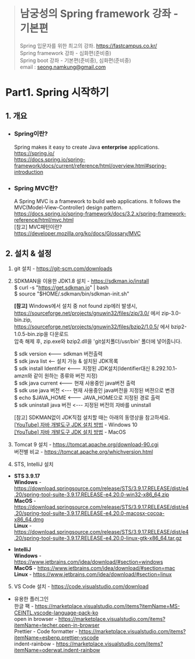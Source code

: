 > # 남궁성의 Spring framework 강좌 - 기본편
> Spring 입문자를 위한 최고의 강좌.  https://fastcampus.co.kr/                
> Spring framework 강좌 - 심화편(준비중)  
> Spring boot 강좌 - 기본편(준비중), 심화편(준비중)  
> email : seong.namkung@gmail.com    


# Part1. Spring 시작하기
## 1. 개요    
  - ### Spring이란?  
    Spring makes it easy to create Java **enterprise** applications.  
    https://spring.io/  
    https://docs.spring.io/spring-framework/docs/current/reference/html/overview.html#spring-introduction  
  - ### Spring MVC란?  
    A Spring MVC is a framework to build web applications. It follows the MVC(Model-View-Controller) design pattern.
    https://docs.spring.io/spring-framework/docs/3.2.x/spring-framework-reference/html/mvc.html  
    [참고] MVC패턴이란? https://developer.mozilla.org/ko/docs/Glossary/MVC  


## 2. 설치 & 설정  

1. git 설치 - https://git-scm.com/downloads 
2. SDKMAN을 이용한 JDK1.8 설치 - https://sdkman.io/install  
      $ curl -s "https://get.sdkman.io" | bash  
      $ source "$HOME/.sdkman/bin/sdkman-init.sh" 

   **[참고]** Windows에서 설치 중 not found zip에러 발생시, 
        https://sourceforge.net/projects/gnuwin32/files/zip/3.0/ 에서 zip-3.0-bin.zip,    
        https://sourceforge.net/projects/gnuwin32/files/bzip2/1.0.5/ 에서 bzip2-1.0.5-bin.zip을 다운로드  
        압축 해제 후, zip.exe와 bzip2.dll을 'git설치폴더/usr/bin' 폴더에 넣어줍니다.  
  
    $ sdk version  <--- sdkman 버전출력  
    $ sdk java list  <-- 설치 가능 & 설치된 JDK목록  
    $ sdk install Identifier <--- 지정된 JDK설치(Identifier대신 8.292.10.1-amzn와 같이 원하는 종류와 버전 지정)  
    $ sdk java current <--- 현재 사용중인 java버전 출력  
    $ sdk use java 버전 <--- 현재 사용중인 java버전을 지정된 버젼으로 변경  
    $ echo $JAVA_HOME <--- JAVA_HOME으로 지정된 경로 출력  
    $ sdk uninstall java 버전  <--- 지정된 버전의 자바를 uninstall  

  
    [참고] SDKMAN없이 JDK직접 설치할 때는 아래의 동영상을 참고하세요.  
            [\[YouTube\] 자바 개발도구 JDK 설치 방법](https://youtu.be/Q1AGokud_x4) - Windows 10   
            [\[YouTube\] 자바 개발도구 JDK 설치 방법](https://youtu.be/Q1AGokud_x4) - MacOS

3. Tomcat 9 설치 - https://tomcat.apache.org/download-90.cgi  
  버전별 비교    - https://tomcat.apache.org/whichversion.html
  
4. STS, IntelliJ 설치   
- **STS 3.9.17**  
**Windows** - https://download.springsource.com/release/STS/3.9.17.RELEASE/dist/e4.20/spring-tool-suite-3.9.17.RELEASE-e4.20.0-win32-x86_64.zip  
**MacOS** - https://download.springsource.com/release/STS/3.9.17.RELEASE/dist/e4.20/spring-tool-suite-3.9.17.RELEASE-e4.20.0-macosx-cocoa-x86_64.dmg  
**Linux** - https://download.springsource.com/release/STS/3.9.17.RELEASE/dist/e4.20/spring-tool-suite-3.9.17.RELEASE-e4.20.0-linux-gtk-x86_64.tar.gz  

- **IntelliJ**   
**Windows** - https://www.jetbrains.com/idea/download/#section=windows  
**MacOS** - https://www.jetbrains.com/idea/download/#section=mac  
**Linux** - https://www.jetbrains.com/idea/download/#section=linux  


5. VS Code 설치 - https://code.visualstudio.com/download  
  - 유용한 플러그인  
  한글 팩 - https://marketplace.visualstudio.com/items?itemName=MS-CEINTL.vscode-language-pack-ko  
  open in browser - https://marketplace.visualstudio.com/items?itemName=techer.open-in-browser  
  Prettier - Code formatter - https://marketplace.visualstudio.com/items?itemName=esbenp.prettier-vscode  
  indent-rainbow - https://marketplace.visualstudio.com/items?itemName=oderwat.indent-rainbow  


  
  

